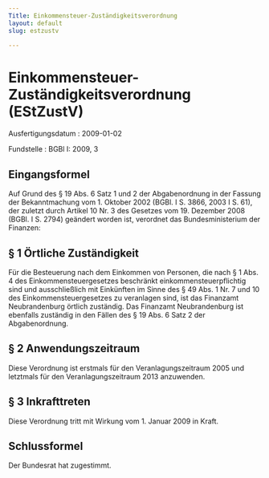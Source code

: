 ```yaml
---
Title: Einkommensteuer-Zuständigkeitsverordnung
layout: default
slug: estzustv

---
```


# Einkommensteuer-Zuständigkeitsverordnung (EStZustV)

Ausfertigungsdatum
:   2009-01-02

Fundstelle
:   BGBl I: 2009, 3


## Eingangsformel

Auf Grund des § 19 Abs. 6 Satz 1 und 2 der Abgabenordnung in der
Fassung der Bekanntmachung vom 1. Oktober 2002 (BGBl. I S. 3866, 2003
I S. 61), der zuletzt durch Artikel 10 Nr. 3 des Gesetzes vom 19.
Dezember 2008 (BGBl. I S. 2794) geändert worden ist, verordnet das
Bundesministerium der Finanzen:


## § 1 Örtliche Zuständigkeit

Für die Besteuerung nach dem Einkommen von Personen, die nach § 1 Abs.
4 des Einkommensteuergesetzes beschränkt einkommensteuerpflichtig sind
und ausschließlich mit Einkünften im Sinne des § 49 Abs. 1 Nr. 7 und
10 des Einkommensteuergesetzes zu veranlagen sind, ist das Finanzamt
Neubrandenburg örtlich zuständig. Das Finanzamt Neubrandenburg ist
ebenfalls zuständig in den Fällen des § 19 Abs. 6 Satz 2 der
Abgabenordnung.


## § 2 Anwendungszeitraum

Diese Verordnung ist erstmals für den Veranlagungszeitraum 2005 und
letztmals für den Veranlagungszeitraum 2013 anzuwenden.


## § 3 Inkrafttreten

Diese Verordnung tritt mit Wirkung vom 1. Januar 2009 in Kraft.


## Schlussformel

Der Bundesrat hat zugestimmt.

